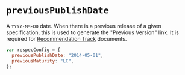 # `previousPublishDate`

A `YYYY-MM-DD` date. When there is a previous release of a given specification, this is used to generate the "Previous Version" link. It is required for [Recommendation Track](https://www.w3.org/2003/06/Process-20030618/tr.html) documents.


```js "example": "Set previous publish date to May 1, 2014."
var respecConfig = {
  previousPublishDate: "2014-05-01",
  previousMaturity: "LC",
};
```
